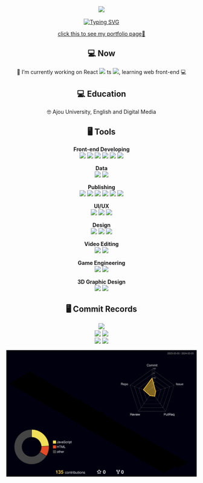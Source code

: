 <div align=center>

<img src="https://capsule-render.vercel.app/api?type=venom&color=auto&section=header&text=xeunnie's%20github&fontSize=25px"/>

<a href="https://git.io/typing-svg"><img src="https://readme-typing-svg.demolab.com?font=Fira+Code&duration=3000&pause=500&color=FFFFFF&background=BBE2FF&center=true&vCenter=true&multiline=true&random=false&width=500&height=100&lines=frontend+devloper+rookie+CHLOE+CHOI;working+on+React.ts;click+my+profile+page!" alt="Typing SVG" /></a>

<a href="https://xeunnie.github.io/portfoliopage/">click this to see my portfolio page🦈</a>

## 💻 Now
<p>🔭 I’m currently working on React <img src="https://img.shields.io/badge/-20232A?style=flat&logo=react&logoColor=61DAFB">
 ts <img src="https://img.shields.io/badge/-007ACC?style=flat&logo=typescript&logoColor=white">, learning web front-end 💻 </p>

## 💻 Education
<p>🤓 Ajou University, English and Digital Media</p>

## 🖥 Tools
<b>Front-end Developing</b><br>
<img src="https://img.shields.io/badge/React-20232A?style=flat&logo=react&logoColor=61DAFB">
<img src="https://img.shields.io/badge/TypeScript-007ACC?style=flat&logo=typescript&logoColor=white">
<img src="https://img.shields.io/badge/Vue.js-35495E?style=flat&logo=vue.js&logoColor=4FC08D">
<img src="https://img.shields.io/badge/JavaScript-F7DF1E?style=flat&logo=JavaScript&logoColor=white">
<img src="https://img.shields.io/badge/jQuery-0769AD?style=flat&logo=jquery&logoColor=white">
<img src="https://img.shields.io/badge/Svelte-FF3E00?style=flat&logo=svelte&logoColor=white"><br>

<b>Data</b><br>
<img src="https://img.shields.io/badge/Python-3776AB?style=flat&logo=python&logoColor=white">
<img src="https://img.shields.io/badge/C-A8B9CC?style=flat&logo=c&logoColor=white">

<b>Publishing</b><br>
<img src="https://img.shields.io/badge/HTML5-E34F26?style=flat&logo=html5&logoColor=white"/>
<img src="https://img.shields.io/badge/CSS-239120?&style=flat&logo=css3&logoColor=white">
<img src="https://img.shields.io/badge/Sass-CC6699?&style=flat&logo=sass&logoColor=white">
<img src="https://img.shields.io/badge/Bootstrap-7952B3?style=flat&logo=bootstrap&logoColor=white"/>
<img src="https://img.shields.io/badge/Javascript-F7DF1E?style=flat&logo=javascript&logoColor=white"/>
<img src="https://img.shields.io/badge/p5%20js-ED225D?style=flat&logo=p5dotjs&logoColor=white">

<b>UI/UX</b><br>
<img src="https://img.shields.io/badge/Adobe%20XD-470137?style=flat&logo=Adobe%20XD&logoColor=#FF61F6">
<img src="https://img.shields.io/badge/Figma-F24E1E?style=flat&logo=figma&logoColor=white">
<img src="https://img.shields.io/badge/Sketch-F7B500?style=flat&logo=sketch&logoColor=white"><br>

<b>Design</b><br>
<img src="https://img.shields.io/badge/Adobe%20Illustrator-FF9A00?style=flat&logo=adobe%20illustrator&logoColor=white">
<img src="https://img.shields.io/badge/Adobe%20Photoshop-31A8FF?style=flat&logo=Adobe%20Photoshop&logoColor=black">
<img src="https://img.shields.io/badge/Adobe%20InDesign-FF3366?style=flat&logo=Adobe%20InDesign&logoColor=white">

<b>Video Editing</b><br>
<img src="https://img.shields.io/badge/Adobe%20Premiere%20Pro-9999FF?style=flat&logo=Adobe%20Premiere%20Pro&logoColor=white">
<img src="https://img.shields.io/badge/Adobe%20after%20affects-CF96FD?style=flat&logo=Adobe%20after%20effects&logoColor=393665"><br>

<b>Game Engineering</b><br>
<img src="https://img.shields.io/badge/Unity-100000?style=flat&logo=unity&logoColor=white">
<img src="https://img.shields.io/badge/Roblox-00A2FF?style=flat&logo=robloxstudio&logoColor=white">

<b>3D Graphic Design</b><br>
<img src="https://img.shields.io/badge/Maya Autodesk-37A5CC?&style=flat&logo=autodeskmaya&logoColor=white">
<img src="https://img.shields.io/badge/Blender-E87D0D?&style=flat&logo=blender&logoColor=white">

## 🖥 Commit Records
 
![](https://github-profile-summary-cards.vercel.app/api/cards/profile-details?username=xeunnie&theme=nord_bright) <br>
![](https://github-profile-summary-cards.vercel.app/api/cards/repos-per-language?username=xeunnie&theme=nord_bright)
![](https://github-profile-summary-cards.vercel.app/api/cards/most-commit-language?username=xeunnie&theme=nord_bright) <br>
![](https://github-profile-summary-cards.vercel.app/api/cards/stats?username=xeunnie&theme=nord_bright)
![](https://github-profile-summary-cards.vercel.app/api/cards/productive-time?username=xeunnie&theme=nord_bright)


![](./profile-3d-contrib/profile-night-rainbow.svg)

</div>

